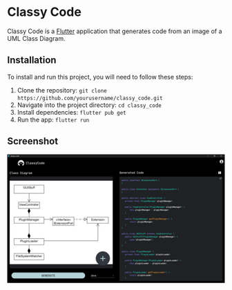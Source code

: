 # Classy Code

Classy Code is a [Flutter](https://flutter.dev/) application that generates code from an image of a UML Class Diagram.


## Installation

To install and run this project, you will need to follow these steps:

1. Clone the repository: `git clone https://github.com/yourusername/classy_code.git`
2. Navigate into the project directory: `cd classy_code`
3. Install dependencies: `flutter pub get`
4. Run the app: `flutter run`


## Screenshot
![](classy_code-sc.png)
